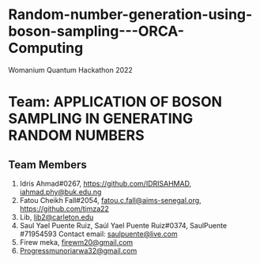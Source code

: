 # Random-number-generation-using-boson-sampling---ORCA-Computing
Womanium Quantum Hackathon 2022

# Team: APPLICATION OF BOSON SAMPLING IN GENERATING RANDOM NUMBERS
## Team Members
1. Idris Ahmad#0267, https://github.com/IDRISAHMAD, iahmad.phy@buk.edu.ng
2. Fatou Cheikh Fall#2054, fatou.c.fall@aims-senegal.org, https://github.com/timza22
3. Lib, lib2@carleton.edu
4. Saul Yael Puente Ruiz, Saúl Yael Puente Ruiz#0374, SaulPuente #71954593
Contact email: saulpuente@live.com
5. Firew meka, firewm20@gmail.com
6. Progressmunoriarwa32@gmail.com

